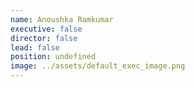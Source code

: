 ```yaml
---
name: Anoushka Ramkumar
executive: false
director: false
lead: false
position: undefined
image: ../assets/default_exec_image.png
---
```

